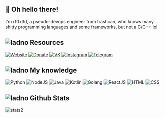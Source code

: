 ## 👋 Oh hello there!
I'm rf0x3d, a pseudo-devops engineer from trashcan, who knows many shitty programming languages and some frameworks, but not a C/C++ lol


## ![ladno](https://rf0x3d.su/maybe_assets/computer_outline_28.svg) Resources
  [![Website](https://rf0x3d.su/maybe_assets/globe_outline_28.svg)](https://rf0x3d.su)
  [![Donate](https://rf0x3d.su/maybe_assets/money_transfer_outline_28.svg)](https://rf0x3d.su/donate)
  [![VK](https://rf0x3d.su/maybe_assets/logo_vk_outline_28.svg)](https://vk.com/rfoxxxy)
  [![Instagram](https://rf0x3d.su/maybe_assets/story_outline_28.svg)](https://instagram.com/rf0x3dd)
  [![Telegram](https://rf0x3d.su/maybe_assets/location_outline_28.svg)](https://t.me/rf0x1d)

## ![ladno](https://rf0x3d.su/maybe_assets/airplay_outline_28.svg) My knowledge
![Python](https://rf0x3d.su/maybe_assets/language-python.svg)
![NodeJS](https://rf0x3d.su/maybe_assets/nodejs.svg)
![Java](https://rf0x3d.su/maybe_assets/language-java.svg)
![Kotlin](https://rf0x3d.su/maybe_assets/language-kotlin.svg)
![Golang](https://rf0x3d.su/maybe_assets/language-go.svg)
![ReactJS](https://rf0x3d.su/maybe_assets/react.svg)
![HTML](https://rf0x3d.su/maybe_assets/language-html5.svg)
![CSS](https://rf0x3d.su/maybe_assets/language-css3.svg)


## ![ladno](https://rf0x3d.su/maybe_assets/statistics_outline_28.svg) Github Stats
![stats2](https://komarev.com/ghpvc/?username=rfoxxxy&style=flat)
